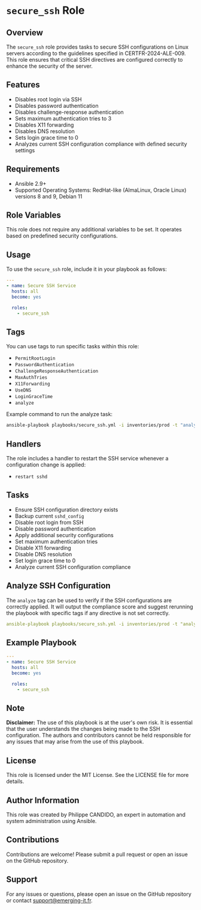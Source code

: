 # `secure_ssh` Role

## Overview

The `secure_ssh` role provides tasks to secure SSH configurations on Linux servers according to the guidelines specified in CERTFR-2024-ALE-009. This role ensures that critical SSH directives are configured correctly to enhance the security of the server.

## Features

- Disables root login via SSH
- Disables password authentication
- Disables challenge-response authentication
- Sets maximum authentication tries to 3
- Disables X11 forwarding
- Disables DNS resolution
- Sets login grace time to 0
- Analyzes current SSH configuration compliance with defined security settings

## Requirements

- Ansible 2.9+
- Supported Operating Systems: RedHat-like (AlmaLinux, Oracle Linux) versions 8 and 9, Debian 11

## Role Variables

This role does not require any additional variables to be set. It operates based on predefined security configurations.

## Usage

To use the `secure_ssh` role, include it in your playbook as follows:

```yaml
---
- name: Secure SSH Service
  hosts: all
  become: yes

  roles:
    - secure_ssh
```

## Tags

You can use tags to run specific tasks within this role:

- `PermitRootLogin`
- `PasswordAuthentication`
- `ChallengeResponseAuthentication`
- `MaxAuthTries`
- `X11Forwarding`
- `UseDNS`
- `LoginGraceTime`
- `analyze`

Example command to run the analyze task:

```bash
ansible-playbook playbooks/secure_ssh.yml -i inventories/prod -t "analyze"
```

## Handlers

The role includes a handler to restart the SSH service whenever a configuration change is applied:

- `restart sshd`

## Tasks

- Ensure SSH configuration directory exists
- Backup current `sshd_config`
- Disable root login from SSH
- Disable password authentication
- Apply additional security configurations
- Set maximum authentication tries
- Disable X11 forwarding
- Disable DNS resolution
- Set login grace time to 0
- Analyze current SSH configuration compliance

## Analyze SSH Configuration

The `analyze` tag can be used to verify if the SSH configurations are correctly applied. It will output the compliance score and suggest rerunning the playbook with specific tags if any directive is not set correctly.

```yaml
ansible-playbook playbooks/secure_ssh.yml -i inventories/prod -t "analyze"
```

## Example Playbook

```yaml
---
- name: Secure SSH Service
  hosts: all
  become: yes

  roles:
    - secure_ssh
```

## Note

**Disclaimer:** The use of this playbook is at the user's own risk. It is essential that the user understands the changes being made to the SSH configuration. The authors and contributors cannot be held responsible for any issues that may arise from the use of this playbook.

## License

This role is licensed under the MIT License. See the LICENSE file for more details.

## Author Information

This role was created by Philippe CANDIDO, an expert in automation and system administration using Ansible.

## Contributions

Contributions are welcome! Please submit a pull request or open an issue on the GitHub repository.

## Support

For any issues or questions, please open an issue on the GitHub repository or contact support@emerging-it.fr.